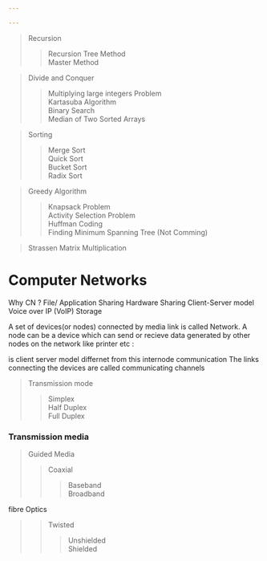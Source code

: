 ```yaml
---

---
```


> Recursion
>> Recursion Tree Method </br>
>> Master Method 

> Divide and Conquer 
>> Multiplying large integers Problem </br>
>> Kartasuba Algorithm </br>
>> Binary Search </br>
>> Median of Two Sorted Arrays </br>

>Sorting
>> Merge Sort </br>
>> Quick Sort </br>
>> Bucket Sort </br>
>> Radix Sort </br>

> Greedy Algorithm 
>> Knapsack Problem </br>
>> Activity Selection Problem </br>
>> Huffman Coding </br>
>> Finding Minimum Spanning Tree (Not Comming) </br>

> Strassen Matrix Multiplication 


# Computer Networks 

Why CN ?
 File/ Application Sharing
 Hardware Sharing
 Client-Server model
 Voice over IP (VoIP)
 Storage

 A set of devices(or nodes) connected by media link is called Network.
 A node can be a device which can send or recieve data generated by other nodes on the network like printer etc :

 is client server model differnet from this internode communication
 The links connecting the devices are called communicating channels </br>



>Transmission mode
>> Simplex </br>
>> Half Duplex </br>
>> Full Duplex </br>

### Transmission media 
> Guided Media
>> Coaxial </br>
>>> Baseband </br>
>>> Broadband </br>

fibre Optics 
>> Twisted </br>
>>> Unshielded </br>
>>> Shielded 